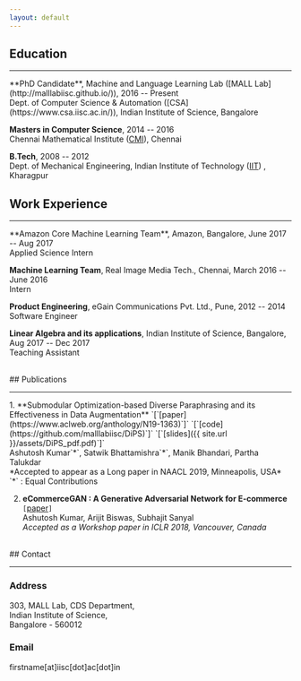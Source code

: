 ```yaml
---
layout: default
---
```


## Education
<hr/>
**PhD Candidate**, Machine and Language Learning Lab ([MALL Lab](http://malllabiisc.github.io/)), 2016 -- Present <br>
Dept. of Computer Science & Automation ([CSA](https://www.csa.iisc.ac.in/)), Indian Institute of Science, Bangalore

**Masters in Computer Science**, 2014 -- 2016 <br>
Chennai Mathematical Institute ([CMI](https://www.cmi.ac.in/)), Chennai

**B.Tech**, 2008 -- 2012 <br>
Dept. of Mechanical Engineering, Indian Institute of Technology ([IIT](http://www.iitkgp.ac.in)) , Kharagpur
<br>
## Work Experience
<hr/>
**Amazon Core Machine Learning Team**, Amazon, Bangalore, June 2017 -- Aug 2017 <br>
Applied Science Intern

**Machine Learning Team**, Real Image Media Tech., Chennai, March 2016 -- June 2016 <br>
Intern

**Product Engineering**, eGain Communications Pvt. Ltd., Pune, 2012 -- 2014 <br>
Software Engineer

**Linear Algebra and its applications**, Indian Institute of Science, Bangalore, Aug 2017 -- Dec 2017 <br>
Teaching Assistant


<br>
## Publications
<hr/>
1. **Submodular Optimization-based Diverse Paraphrasing and its Effectiveness in Data Augmentation** `[`[paper](https://www.aclweb.org/anthology/N19-1363)`]` `[`[code](https://github.com/malllabiisc/DiPS)`]` `[`[slides]({{ site.url }}/assets/DiPS_pdf.pdf)`]` <br>
    Ashutosh Kumar`*`, Satwik Bhattamishra`*`, Manik Bhandari, Partha Talukdar <br>
    *Accepted to appear as a Long paper in NAACL 2019, Minneapolis, USA* <br>
  `*` : Equal Contributions

2. **eCommerceGAN : A Generative Adversarial Network for E-commerce** `[`[paper](https://arxiv.org/pdf/1801.03244.pdf)`]` <br>
    Ashutosh Kumar, Arijit Biswas, Subhajit Sanyal <br>
    *Accepted as a Workshop paper in ICLR 2018, Vancouver, Canada*

<br>
## Contact
<hr>
<h3>Address</h3>
<p>303, MALL Lab, CDS Department, <br>
Indian Institute of Science, <br>
Bangalore - 560012 <p>

<h3>Email</h3>
<p>firstname[at]iisc[dot]ac[dot]in</p>
